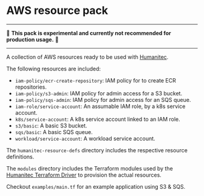 # AWS resource pack

---

:construction: __This pack is experimental and currently not recommended for production usage.__ :construction:

---

A collection of AWS resources ready to be used with [Humanitec](https://humanitec.com/).

The following resources are included:

* `iam-policy/ecr-create-repository`: IAM policy for to create ECR repositories.
* `iam-policy/s3-admin`: IAM policy for admin access for a S3 bucket.
* `iam-policy/sqs-admin`: IAM policy for admin access for an SQS queue.
* `iam-role/service-account`: An assumable IAM role, by a k8s service account.
* `k8s/service-account`: A k8s service account linked to an IAM role.
* `s3/basic`: A basic S3 bucket.
* `sqs/basic`: A basic SQS queue.
* `workload/service-account`: A workload service account.

The `humanitec-resource-defs` directory includes the respective resource definitions.

The `modules` directory includes the Terraform modules used by the [Humanitec Terraform Driver](https://developer.humanitec.com/integration-and-extensions/drivers/generic-drivers/terraform/) to provision the actual resources.

Checkout `examples/main.tf` for an example application using S3 & SQS.
